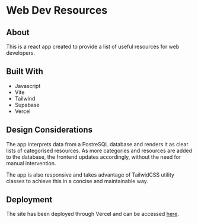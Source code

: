 # Web Dev Resources

## About

This is a react app created to provide a list of useful resources for web developers.

## Built With

* Javascript
* Vite
* Tailwind
* Supabase
* Vercel

## Design Considerations

The app interprets data from a PostreSQL database and renders it as clear lists of categorised resources. As more categories and resources are added to the database, the frontend updates accordingly, without the need for manual intervention.

The app is also responsive and takes advantage of TailwidCSS utility classes to achieve this in a concise and maintainable way.

## Deployment

The site has been deployed through Vercel and can be accessed [here](https://web-dev-resources-red.vercel.app/). 
